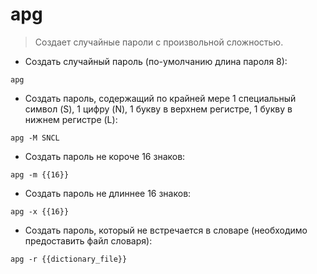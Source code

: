 # apg

> Создает случайные пароли с произвольной сложностью.

- Создать случайный пароль (по-умолчанию длина пароля 8):

`apg`

- Создать пароль, содержащий по крайней мере 1 специальный символ (S), 1 цифру (N), 1 букву в верхнем регистре, 1 букву в нижнем регистре (L):

`apg -M SNCL`

- Создать пароль не короче 16 знаков:

`apg -m {{16}}`

- Создать пароль не длиннее 16 знаков:

`apg -x {{16}}`

- Создать пароль, который не встречается в словаре (необходимо предоставить файл словаря):

`apg -r {{dictionary_file}}`
